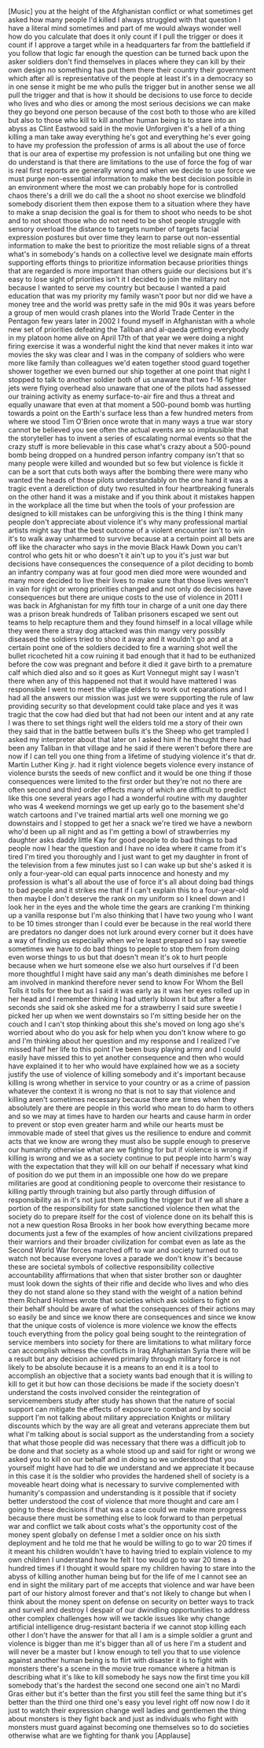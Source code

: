 
[Music]
you
at the height of the Afghanistan
conflict or what sometimes get asked how
many people I&#39;d killed I always
struggled with that question
I have a literal mind sometimes and part
of me would always wonder well how do
you calculate that does it only count if
I pull the trigger or does it count if I
approve a target while in a headquarters
far from the battlefield if you follow
that logic far enough the question can
be turned back upon the asker soldiers
don&#39;t find themselves in places where
they can kill by their own design no
something has put them there their
country their government which after all
is representative of the people at least
it&#39;s in a democracy so in one sense it
might be me who pulls the trigger but in
another sense we all pull the trigger
and that is how it should be decisions
to use force to decide who lives and who
dies or among the most serious decisions
we can make they go beyond one person
because of the cost both to those who
are killed but also to those who kill to
kill another human being is to stare
into an abyss as Clint Eastwood said in
the movie Unforgiven it&#39;s a hell of a
thing killing a man take away everything
he&#39;s got and everything he&#39;s ever going
to have my profession the profession of
arms is all about the use of force that
is our area of expertise my profession
is not unfailing but one thing we do
understand is that there are limitations
to the use of force the fog of war is
real first reports are generally wrong
and when we decide to use force we must
purge non-essential information to make
the best decision possible in an
environment where the most we can
probably hope for is controlled chaos
there&#39;s a drill we do call the a shoot
no shoot exercise we blindfold somebody
disorient them then expose them to a
situation where they have to make a snap
decision the goal is for them to shoot
who needs to be shot and to not shoot
those who do not need to be shot
people struggle with sensory overload
the distance to targets number of
targets facial expression postures but
over time they learn to parse out
non-essential information to make the
best to prioritize the most reliable
signs of a threat what&#39;s in somebody&#39;s
hands on a collective level we designate
main efforts supporting efforts things
to prioritize information because
priorities things that are regarded is
more important than others guide our
decisions but it&#39;s easy to lose sight of
priorities isn&#39;t it I decided to join
the military not because I wanted to
serve my country but because I wanted a
paid education that was my priority my
family wasn&#39;t poor but nor did we have a
money tree and the world was pretty safe
in the mid 90s it was years before a
group of men would crash planes into the
World Trade Center in the Pentagon few
years later in 2002 I found myself in
Afghanistan with a whole new set of
priorities defeating the Taliban and
al-qaeda getting everybody in my platoon
home alive on April 17th of that year we
were doing a night firing exercise it
was a wonderful night the kind that
never makes it into war movies the sky
was clear and I was in the company of
soldiers who were more like family than
colleagues we&#39;d eaten together stood
guard together shower together we even
burned our ship together at one point
that night I stopped to talk to another
soldier both of us unaware that two f-16
fighter jets were flying overhead also
unaware that one of the pilots had
assessed our training activity as enemy
surface-to-air fire and thus a threat
and equally unaware that even at that
moment a 500-pound bomb was hurtling
towards a point on the Earth&#39;s surface
less than a few hundred meters from
where we stood Tim O&#39;Brien once wrote
that in many ways a true war story
cannot be believed you see often the
actual events are so implausible that
the storyteller has to invent a series
of escalating normal events so that the
crazy stuff is more believable in this
case what&#39;s crazy about a 500-pound bomb
being dropped on a hundred person
infantry company isn&#39;t that so many
people were killed and wounded
but so few but violence is fickle it can
be a sort that cuts both ways after the
bombing there were many who wanted the
heads of those pilots understandably on
the one hand it was a tragic event a
dereliction of duty two resulted in four
heartbreaking funerals on the other hand
it was a mistake and if you think about
it
mistakes happen in the workplace all the
time but when the tools of your
profession are designed to kill mistakes
can be unforgiving this is the thing I
think many people don&#39;t appreciate about
violence it&#39;s why many professional
martial artists might say that the best
outcome of a violent encounter isn&#39;t to
win it&#39;s to walk away unharmed to
survive because at a certain point all
bets are off like the character who says
in the movie Black Hawk Down you can&#39;t
control who gets hit or who doesn&#39;t it
ain&#39;t up to you it&#39;s just war but
decisions have consequences the
consequence of a pilot deciding to bomb
an infantry company was at four good men
died more were wounded and many more
decided to live their lives to make sure
that those lives weren&#39;t in vain for
right or wrong priorities changed and
not only do decisions have consequences
but there are unique costs to the use of
violence in 2011 I was back in
Afghanistan for my fifth tour in charge
of a unit one day there was a prison
break hundreds of Taliban prisoners
escaped we sent out teams to help
recapture them and they found himself in
a local village while they were there a
stray dog attacked was thin mangy very
possibly diseased the soldiers tried to
shoo it away and it wouldn&#39;t go and at a
certain point one of the soldiers
decided to fire a warning shot
well the bullet ricocheted hit a cow
ruining it bad enough that it had to be
euthanized before the cow was pregnant
and before it died it gave birth to a
premature calf which died also and so it
goes as Kurt Vonnegut might say I wasn&#39;t
there when any of this happened not that
it would have mattered I was responsible
I went to meet the village elders to
work out reparations
and I had all the answers our mission
was just we were supporting the rule of
law providing security so that
development could take place and yes it
was tragic that the cow had died but
that had not been our intent and at any
rate I was there to set things right
well the elders told me a story of their
own they said that in the battle between
bulls
it&#39;s the Sheep who get trampled I asked
my interpreter about that later on I
asked him if he thought there had been
any Taliban in that village and he said
if there weren&#39;t before there are now if
I can tell you one thing from a lifetime
of studying violence it&#39;s that dr.
Martin Luther King jr. had it right
violence begets violence every instance
of violence bursts the seeds of new
conflict and it would be one thing if
those consequences were limited to the
first order but they&#39;re not no there are
often second and third order effects
many of which are difficult to predict
like this one several years ago I had a
wonderful routine with my daughter who
was 4 weekend mornings we get up early
go to the basement she&#39;d watch cartoons
and I&#39;ve trained martial arts well one
morning we go downstairs and I stopped
to get her a snack we&#39;re tired we have a
newborn who&#39;d been up all night and as
I&#39;m getting a bowl of strawberries my
daughter asks daddy little Kay for good
people to do bad things to bad people
now I hear the question and I have no
idea where it came from
it&#39;s tired I&#39;m tired you thoroughly and
I just want to get my daughter in front
of the television from a few minutes
just so I can wake up but she&#39;s asked it
is only a four-year-old can equal parts
innocence and honesty and my profession
is what&#39;s all about the use of force
it&#39;s all about doing bad things to bad
people and it strikes me that if I can&#39;t
explain this to a four-year-old then
maybe I don&#39;t deserve the rank on my
uniform so I kneel down and I look her
in the eyes and the whole time the gears
are cranking I&#39;m thinking up a vanilla
response but I&#39;m also thinking that I
have two young
who I want to be 10 times stronger than
I could ever be because in the real
world there are predators no danger does
not lurk around every corner but it does
have a way of finding us especially when
we&#39;re least prepared so I say sweetie
sometimes we have to do bad things to
people to stop them from doing even
worse things to us but that doesn&#39;t mean
it&#39;s ok to hurt people because when we
hurt someone else
we also hurt ourselves if I&#39;d been more
thoughtful I might have said any man&#39;s
death diminishes me before I am involved
in mankind therefore never send to know
For Whom the Bell Tolls it tolls for
thee but as I said it was early as it
was her eyes rolled up in her head and I
remember thinking I had utterly blown it
but after a few seconds she said ok she
asked me for a strawberry I said sure
sweetie I picked her up when we went
downstairs
so I&#39;m sitting beside her on the couch
and I can&#39;t stop thinking about this
she&#39;s moved on long ago she&#39;s worried
about who do you ask for help when you
don&#39;t know where to go and I&#39;m thinking
about her question and my response and I
realized I&#39;ve missed half her life to
this point I&#39;ve been busy playing army
and I could easily have missed this to
yet another consequence and then who
would have explained it to her who would
have explained how we as a society
justify the use of violence of killing
somebody and it&#39;s important because
killing is wrong whether in service to
your country or as a crime of passion
whatever the context it is wrong no that
is not to say that violence and killing
aren&#39;t sometimes necessary because there
are times when they absolutely are there
are people in this world who mean to do
harm to others and so we may at times
have to harden our hearts and cause harm
in order to prevent or stop even greater
harm and while our hearts must be
immovable made of steel that gives us
the resilience to endure and commit acts
that we know are wrong they must also be
supple enough to preserve our humanity
otherwise what are we fighting for but
if violence is wrong if killing is wrong
and we as a society continue to put
people into harm&#39;s way with the
expectation that they will kill on our
behalf if necessary what kind of
position do we put them in an impossible
one how do we prepare militaries are
good at conditioning people to overcome
their resistance to killing partly
through training but also partly through
diffusion of responsibility as in it&#39;s
not just them pulling the trigger but if
we all share a portion of the
responsibility for state sanctioned
violence then what the society do to
prepare itself for the cost of violence
done on its behalf this is not a new
question
Rosa Brooks in her book how everything
became more documents just a few of the
examples of how ancient civilizations
prepared their warriors and their
broader civilization for combat even as
late as the Second World War
forces marched off to war and society
turned out to watch not because everyone
loves a parade
we don&#39;t know it&#39;s because these are
societal symbols of collective
responsibility collective accountability
affirmations that when that sister
brother son or daughter must look down
the sights of their rifle and decide who
lives and who dies they do not stand
alone so they stand with the weight of a
nation behind them Richard Holmes wrote
that societies which ask soldiers to
fight on their behalf should be aware of
what the consequences of their actions
may so easily be and since we know there
are consequences and since we know that
the unique costs of violence is more
violence
we know the effects touch everything
from the policy goal being sought to the
reintegration of service members into
society for there are limitations to
what military force can accomplish
witness the conflicts in Iraq
Afghanistan Syria there will be a result
but any decision achieved primarily
through military force is not likely to
be absolute because it is a means to an
end
it is a tool to accomplish an objective
that a society wants bad enough that it
is willing to kill to get it but how can
those decisions be made if the society
doesn&#39;t understand the costs involved
consider the reintegration of
servicemembers study after study has
shown that the nature of social support
can mitigate the effects of exposure to
combat and by social support I&#39;m not
talking about military appreciation
Knights or military discounts which by
the way are all great and veterans
appreciate them but what I&#39;m talking
about is social support as the
understanding from a society that what
those people did was necessary that
there was a difficult job to be done and
that society as a whole stood up and
said for right or wrong we asked you to
kill on our behalf and in doing so we
understood that you yourself might have
had to die we understand and we
appreciate it because in this case it is
the soldier who provides the hardened
shell of society is a moveable heart
doing what is necessary to survive
complemented with humanity&#39;s compassion
and understanding is it possible that if
society better understood the cost of
violence that more thought and care am I
going to these decisions if that was a
case could we make more progress because
there must be something else to look
forward to than perpetual war and
conflict we talk about costs what&#39;s the
opportunity cost of the money spent
globally on defense
I met a soldier once on his sixth
deployment and he told me that he would
be willing to go to war 20 times if it
meant his children wouldn&#39;t have to
having tried to explain violence to my
own children I understand how he felt I
too would go to war 20 times a hundred
times if I thought it would spare my
children having to stare into the abyss
of killing another human being but for
the life of me I cannot see an end in
sight the military part of me accepts
that violence and war have been part of
our history almost forever and that&#39;s
not likely to change but when I think
about the money spent on defense on
security on better ways to track and
surveil and destroy I despair of our
dwindling opportunities to address other
complex challenges
how will we tackle issues like why
change artificial intelligence
drug-resistant bacteria if we cannot
stop killing each other I don&#39;t have the
answer for that all I am is a simple
soldier a grunt and violence is bigger
than me it&#39;s bigger than all of us here
I&#39;m a student and will never be a master
but I know enough to tell you that to
use violence against another human being
is to flirt with disaster it is to fight
with monsters there&#39;s a scene in the
movie true romance where a hitman is
describing what it&#39;s like to kill
somebody
he says now the first time you kill
somebody
that&#39;s the hardest the second one second
one ain&#39;t no Mardi Gras either but it&#39;s
better than the first you still feel the
same thing but it&#39;s better than the
third one third one&#39;s easy
you level right off now now I do it just
to watch their expression change well
ladies and gentlemen the thing about
monsters is they fight back and just as
individuals who fight with monsters must
guard against becoming one themselves so
to do societies otherwise what are we
fighting for thank you
[Applause]

